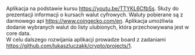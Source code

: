 Aplikacja na podstawie kursu https://youtu.be/TTYKL6CfbSs.
Służy do prezentacji informacji o kursach walut cyfrowych. Waluty pobierane są z darmowego api https://www.coingecko.com/en. Aplikacja umożliwia dodanie wybranych walut do listy ulubionych, która przechowywana jest w core data.
<br />
W celu dalszego rozwijania aplikacji prowadze board z zadaniami https://github.com/lukaszluczakk/crypto/projects/1.
